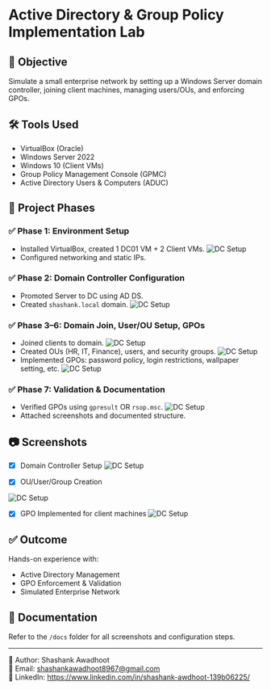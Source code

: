 # Active Directory & Group Policy Implementation Lab

## 🧠 Objective
Simulate a small enterprise network by setting up a Windows Server domain controller, joining client machines, managing users/OUs, and enforcing GPOs.

## 🛠️ Tools Used
- VirtualBox (Oracle)
- Windows Server 2022
- Windows 10 (Client VMs)
- Group Policy Management Console (GPMC)
- Active Directory Users & Computers (ADUC)

## 🔄 Project Phases

### ✅ Phase 1: Environment Setup
- Installed VirtualBox, created 1 DC01 VM + 2 Client VMs.
![DC Setup](docs/Phase1-EnvironmentSetup.jpeg)
- Configured networking and static IPs.


### ✅ Phase 2: Domain Controller Configuration
- Promoted Server to DC using AD DS.
- Created `shashank.local` domain.
![DC Setup](docs/AD_DHCP-setup.JPG)

### ✅ Phase 3–6: Domain Join, User/OU Setup, GPOs
- Joined clients to domain.
![DC Setup](docs/client-domain_join.JPG)
- Created OUs (HR, IT, Finance), users, and security groups.
![DC Setup](docs/User_creation.JPG)
- Implemented GPOs: password policy, login restrictions, wallpaper setting, etc.
![DC Setup](docs/GPO-settings.JPG)

### ✅ Phase 7: Validation & Documentation
- Verified GPOs using `gpresult` OR `rsop.msc`.
![DC Setup](docs/rsop-output.jpeg)
- Attached screenshots and documented structure.

## 📷 Screenshots
- [x] Domain Controller Setup
![DC Setup](docs/dc-setup.JPG)

- [x] OU/User/Group Creation

![DC Setup](docs/OU-structure.JPG)

- [x] GPO Implemented for client machines
![DC Setup](docs/desktopwallpaper-GPO_alicehr.JPG)

## ✅ Outcome
Hands-on experience with:
- Active Directory Management
- GPO Enforcement & Validation
- Simulated Enterprise Network

## 📂 Documentation
Refer to the `/docs` folder for all screenshots and configuration steps.

---

👤 Author: Shashank Awadhoot  
📧 Email: shashankawadhoot8967@gmail.com   
🔗 LinkedIn: https://www.linkedin.com/in/shashank-awdhoot-139b06225/
